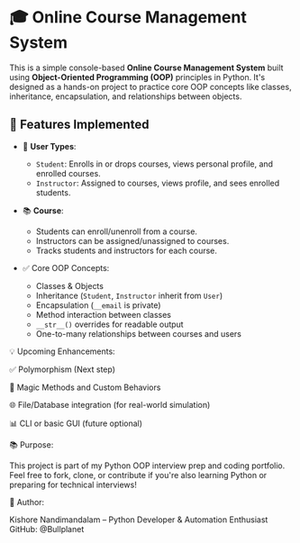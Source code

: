 # 🎓 Online Course Management System

This is a simple console-based **Online Course Management System** built using **Object-Oriented Programming (OOP)** principles in Python. It's designed as a hands-on project to practice core OOP concepts like classes, inheritance, encapsulation, and relationships between objects.


## 📌 Features Implemented

- 👤 **User Types**:
  - `Student`: Enrolls in or drops courses, views personal profile, and enrolled courses.
  - `Instructor`: Assigned to courses, views profile, and sees enrolled students.

- 📚 **Course**:
  - Students can enroll/unenroll from a course.
  - Instructors can be assigned/unassigned to courses.
  - Tracks students and instructors for each course.

- ✅ Core OOP Concepts:
  - Classes & Objects
  - Inheritance (`Student`, `Instructor` inherit from `User`)
  - Encapsulation (`__email` is private)
  - Method interaction between classes
  - `__str__()` overrides for readable output
  - One-to-many relationships between courses and users

💡 Upcoming Enhancements:

✅ Polymorphism (Next step)

🔁 Magic Methods and Custom Behaviors

🌐 File/Database integration (for real-world simulation)

📊 CLI or basic GUI (future optional)

📚 Purpose:

This project is part of my Python OOP interview prep and coding portfolio. Feel free to fork, clone, or contribute if you're also learning Python or preparing for technical interviews!

👤 Author:

Kishore Nandimandalam – Python Developer & Automation Enthusiast
GitHub: @Bullplanet

